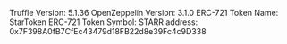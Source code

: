 Truffle Version: 5.1.36
OpenZeppelin Version: 3.1.0
ERC-721 Token Name: StarToken
ERC-721 Token Symbol: STARR
address: 0x7F398A0fB7CfEc43479d18FB22d8e39Fc4c9D338
